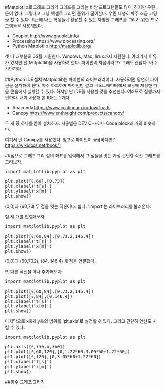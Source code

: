 #Matplotlib로 그래프 그리기
그래프를 그리는 비싼 프로그램들도 많다. 하지만 우린 돈이 없다. 그렇다고 그냥 엑셀로 그리면 품위가 떨어진다. 우린 다행히 아주 조금 코딩을 할 수 있다.
최근에 나는 학생들이 활용할 수 있는 다양한 그래프를 그리기 위한 프로그램들을 사용해봤다.
- Gnuplot http://www.gnuplot.info/
- Processing https://www.processing.org/
- Python Matplotlib http://matplotlib.org/ 

셋 다 대부분의 OS를 지원한다. Windows, Mac, linux까지 지원한다.
여러가지 이유가 있지만 난 Matplotlib을 사용하려 한다.
파이썬이 처음이라고? 그래도 괜찮다. 아주 간단하다.

##Python IDE 설치
Matplotlib는 파이썬의 라이브러리이다. 사용하려면 당연히 파이썬을 설치해야 한다.
아주 하드하게 파이썬만 깔고 텍스트에디터에서 코딩해 저장한 다음 콘솔에서 실행할 수 있다.
하지만 난 IDE를 사용할 것을 추천한다. 여러모로 실행까지 편하다. 내가 사용해 본 IDE는 2개다.
- Anaconda https://www.continuum.io/downloads
- Canopy https://www.enthought.com/products/canopy/

두 개 중 하나를 받아 설치하자. 사용법은 DEV C++이나 Code block과 거의 비슷하다.

여기서 난 Canopy를 사용했다.
참고로 파이썬이 궁금하다면? https://wikidocs.net/book/1

##점으로 그래프 그리
점의 좌표를 입력해서 그 점들을 잇는 가장 간단한 직선 그래프를 그려보자.
<pre>
import matplotlib.pyplot as plt

plt.plot([0,60],[0,73])
plt.xlabel('t[s]')
plt.ylabel('x[m]')
plt.show()
</pre>
(0,0)과 (60,73) 두 점을 잇는 직선이다. 쉽다.
'import'는 라이브러리를 불러온다.

점 세 개를 연결해보자.
<pre>
import matplotlib.pyplot as plt

plt.plot([0,60,84],[0,73.2,146.4])
plt.xlabel('t[s]')
plt.ylabel('x[m]')
plt.show()
</pre>

(0,0)과 (60,73.2), (84, 146.4) 세 점을 연결했다.

또 다른 직선을 하나 추가해보자.
<pre>
import matplotlib.pyplot as plt

plt.plot([0,60,84],[0,73.2,146.4])
plt.plot([0,84],[0,146.4])
plt.xlabel('t[s]')
plt.ylabel('x[m]')
plt.show()
</pre>

마지막으로 x축과 y축의 범위를 'plt.axis'로 설정할 수 있다.
그리고 간단히 연산도 시킬 수 있다.
<pre>
import matplotlib.pyplot as plt

plt.axis([0,130,0,300])
plt.plot([0,60,120],[0,1.22*60,3.05*60+1.22*60])
plt.plot([0,120],[0,3.05*60+1.22*60])
plt.xlabel('t[s]')
plt.ylabel('x[m]')
plt.show()
</pre>


##함수 그래프 그리기
